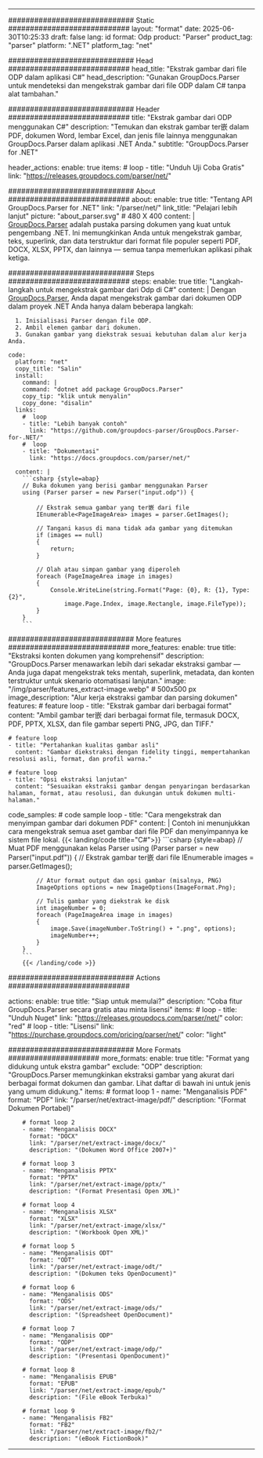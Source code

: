 


---
############################# Static ############################
layout: "format"
date:  2025-06-30T10:25:33
draft: false
lang: id
format: Odp
product: "Parser"
product_tag: "parser"
platform: ".NET"
platform_tag: "net"

############################# Head ############################
head_title: "Ekstrak gambar dari file ODP dalam aplikasi C#"
head_description: "Gunakan GroupDocs.Parser untuk mendeteksi dan mengekstrak gambar dari file ODP dalam C# tanpa alat tambahan."

############################# Header ############################
title: "Ekstrak gambar dari ODP menggunakan C#" 
description: "Temukan dan ekstrak gambar ter嵌 dalam PDF, dokumen Word, lembar Excel, dan jenis file lainnya menggunakan GroupDocs.Parser dalam aplikasi .NET Anda."
subtitle: "GroupDocs.Parser for .NET" 

header_actions:
  enable: true
  items:
    #  loop
    - title: "Unduh Uji Coba Gratis"
      link: "https://releases.groupdocs.com/parser/net/"
      
############################# About ############################
about:
    enable: true
    title: "Tentang API GroupDocs.Parser for .NET"
    link: "/parser/net/"
    link_title: "Pelajari lebih lanjut"
    picture: "about_parser.svg" # 480 X 400
    content: |
       [GroupDocs.Parser](/parser/net/) adalah pustaka parsing dokumen yang kuat untuk pengembang .NET. Ini memungkinkan Anda untuk mengekstrak gambar, teks, superlink, dan data terstruktur dari format file populer seperti PDF, DOCX, XLSX, PPTX, dan lainnya — semua tanpa memerlukan aplikasi pihak ketiga.

############################# Steps ############################
steps:
    enable: true
    title: "Langkah-langkah untuk mengekstrak gambar dari Odp di C#"
    content: |
      Dengan [GroupDocs.Parser](/parser/net/), Anda dapat mengekstrak gambar dari dokumen ODP dalam proyek .NET Anda hanya dalam beberapa langkah:
      
      1. Inisialisasi Parser dengan file ODP.
      2. Ambil elemen gambar dari dokumen.
      3. Gunakan gambar yang diekstrak sesuai kebutuhan dalam alur kerja Anda.
   
    code:
      platform: "net"
      copy_title: "Salin"
      install:
        command: |
        command: "dotnet add package GroupDocs.Parser"
        copy_tip: "klik untuk menyalin"
        copy_done: "disalin"
      links:
        #  loop
        - title: "Lebih banyak contoh"
          link: "https://github.com/groupdocs-parser/GroupDocs.Parser-for-.NET/"
        #  loop
        - title: "Dokumentasi"
          link: "https://docs.groupdocs.com/parser/net/"
          
      content: |
        ```csharp {style=abap}
        // Buka dokumen yang berisi gambar menggunakan Parser
        using (Parser parser = new Parser("input.odp")) {

            // Ekstrak semua gambar yang ter嵌 dari file
            IEnumerable<PageImageArea> images = parser.GetImages();

            // Tangani kasus di mana tidak ada gambar yang ditemukan
            if (images == null)
            {
                return;
            }

            // Olah atau simpan gambar yang diperoleh
            foreach (PageImageArea image in images)
            {
                Console.WriteLine(string.Format("Page: {0}, R: {1}, Type: {2}", 
                    image.Page.Index, image.Rectangle, image.FileType));
            }
        }
        ```  

############################# More features ############################
more_features:
  enable: true
  title: "Ekstraksi konten dokumen yang komprehensif"
  description: "GroupDocs.Parser menawarkan lebih dari sekadar ekstraksi gambar — Anda juga dapat mengekstrak teks mentah, superlink, metadata, dan konten terstruktur untuk skenario otomatisasi lanjutan."
  image: "/img/parser/features_extract-image.webp" # 500x500 px
  image_description: "Alur kerja ekstraksi gambar dan parsing dokumen"
  features:
    # feature loop
    - title: "Ekstrak gambar dari berbagai format"
      content: "Ambil gambar ter嵌 dari berbagai format file, termasuk DOCX, PDF, PPTX, XLSX, dan file gambar seperti PNG, JPG, dan TIFF."

    # feature loop
    - title: "Pertahankan kualitas gambar asli"
      content: "Gambar diekstraksi dengan fidelity tinggi, mempertahankan resolusi asli, format, dan profil warna."

    # feature loop
    - title: "Opsi ekstraksi lanjutan"
      content: "Sesuaikan ekstraksi gambar dengan penyaringan berdasarkan halaman, format, atau resolusi, dan dukungan untuk dokumen multi-halaman."
      
  code_samples:
    # code sample loop
    - title: "Cara mengekstrak dan menyimpan gambar dari dokumen PDF"
      content: |
        Contoh ini menunjukkan cara mengekstrak semua aset gambar dari file PDF dan menyimpannya ke sistem file lokal.
        {{< landing/code title="C#">}}
        ```csharp {style=abap}
        //  Muat PDF menggunakan kelas Parser
        using (Parser parser = new Parser("input.pdf"))
        {
            // Ekstrak gambar ter嵌 dari file
            IEnumerable<PageImageArea> images = parser.GetImages();

            // Atur format output dan opsi gambar (misalnya, PNG)
            ImageOptions options = new ImageOptions(ImageFormat.Png);

            // Tulis gambar yang diekstrak ke disk
            int imageNumber = 0;
            foreach (PageImageArea image in images)
            {
                image.Save(imageNumber.ToString() + ".png", options);
                imageNumber++;
            }
        }
        ```
        {{< /landing/code >}}


############################# Actions ############################

actions:
  enable: true
  title: "Siap untuk memulai?"
  description: "Coba fitur GroupDocs.Parser secara gratis atau minta lisensi"
  items:
    #  loop
    - title: "Unduh Nuget"
      link: "https://releases.groupdocs.com/parser/net/"
      color: "red"
        #  loop
    - title: "Lisensi"
      link: "https://purchase.groupdocs.com/pricing/parser/net/"
      color: "light"


############################# More Formats #####################
more_formats:
    enable: true
    title: "Format yang didukung untuk ekstra gambar"
    exclude: "ODP"
    description: "GroupDocs.Parser memungkinkan ekstraksi gambar yang akurat dari berbagai format dokumen dan gambar. Lihat daftar di bawah ini untuk jenis yang umum didukung."
    items: 
        # format loop 1
        - name: "Menganalisis PDF"
          format: "PDF"
          link: "/parser/net/extract-image/pdf/"
          description: "(Format Dokumen Portabel)"
          
        # format loop 2
        - name: "Menganalisis DOCX"
          format: "DOCX"
          link: "/parser/net/extract-image/docx/"
          description: "(Dokumen Word Office 2007+)"
          
        # format loop 3
        - name: "Menganalisis PPTX"
          format: "PPTX"
          link: "/parser/net/extract-image/pptx/"
          description: "(Format Presentasi Open XML)"
          
        # format loop 4
        - name: "Menganalisis XLSX"
          format: "XLSX"
          link: "/parser/net/extract-image/xlsx/"
          description: "(Workbook Open XML)"
          
        # format loop 5
        - name: "Menganalisis ODT"
          format: "ODT"
          link: "/parser/net/extract-image/odt/"
          description: "(Dokumen teks OpenDocument)"
          
        # format loop 6
        - name: "Menganalisis ODS"
          format: "ODS"
          link: "/parser/net/extract-image/ods/"
          description: "(Spreadsheet OpenDocument)"
          
        # format loop 7
        - name: "Menganalisis ODP"
          format: "ODP"
          link: "/parser/net/extract-image/odp/"
          description: "(Presentasi OpenDocument)"
          
        # format loop 8
        - name: "Menganalisis EPUB"
          format: "EPUB"
          link: "/parser/net/extract-image/epub/"
          description: "(File eBook Terbuka)"
          
        # format loop 9
        - name: "Menganalisis FB2"
          format: "FB2"
          link: "/parser/net/extract-image/fb2/"
          description: "(eBook FictionBook)"
         
          

---